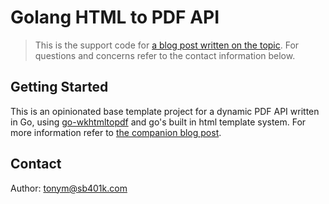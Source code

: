 # Golang HTML to PDF API

> This is the support code for [a blog post written on the topic](https://engineering.sharebuilder401k.com/posts/go-html-to-pdf/). For questions and concerns refer to the contact information below.

## Getting Started

This is an opinionated base template project for a dynamic PDF API written in Go, using [go-wkhtmltopdf](https://github.com/SebastiaanKlippert/go-wkhtmltopdf) and go's built in html template system. For more information refer to [the companion blog post](https://engineering.sharebuilder401k.com/posts/go-html-to-pdf/).

## Contact

Author: tonym@sb401k.com
